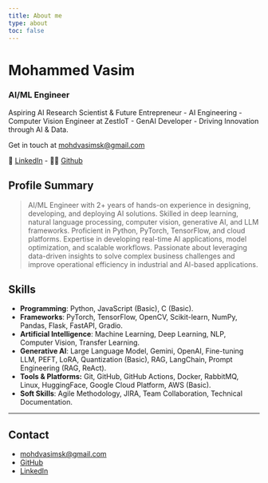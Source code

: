 ```yaml
---
title: About me
type: about
toc: false
---
```


<!-- ![](https://avatars.githubusercontent.com/u/110840103?s=400&u=02d55eb1d228040f60b87e248adfa4e4cf052165&v=4) -->


# **Mohammed Vasim**

### AI/ML Engineer

Aspiring AI Research Scientist & Future Entrepreneur - AI Engineering - Computer Vision Engineer at ZestIoT - GenAI Developer - Driving Innovation through AI & Data.

Get in touch at [mohdvasimsk@gmail.com](mailto:mohdvasimsk@gmail.com)

👤 [LinkedIn](https://www.linkedin.com/mohdvasm) - 👨‍💻 [Github](https://github.com/mohdvasm)

## Profile Summary

> AI/ML Engineer with 2+ years of hands-on experience in designing, developing, and deploying AI solutions. Skilled in deep learning, natural language processing, computer vision, generative AI, and LLM frameworks. Proficient in Python, PyTorch, TensorFlow, and cloud platforms. Expertise in developing real-time AI applications, model optimization, and scalable workflows. Passionate about leveraging data-driven insights to solve complex business challenges and improve operational efficiency in industrial and AI-based applications.
> 

## Skills

- **Programming**: Python, JavaScript (Basic), C (Basic).
- **Frameworks**: PyTorch, TensorFlow, OpenCV, Scikit-learn, NumPy, Pandas, Flask, FastAPI, Gradio.
- **Artificial Intelligence**: Machine Learning, Deep Learning, NLP, Computer Vision, Transfer Learning.
- **Generative AI**: Large Language Model, Gemini, OpenAI, Fine-tuning LLM, PEFT, LoRA, Quantization (Basic), RAG, LangChain, Prompt Engineering (RAG, ReAct).
- **Tools & Platforms:** Git, GitHub, GitHub Actions, Docker, RabbitMQ, Linux, HuggingFace, Google Cloud Platform, AWS (Basic).
- **Soft Skills**: Agile Methodology, JIRA, Team Collaboration, Technical Documentation.

---

## Contact

- [mohdvasimsk@gmail.com](mailto:mohdvasimsk@gmail.com) 
- [GitHub](https://github.com/mohdvasm) 
- [LinkedIn](https://www.linkedin.com/in/mohdvasm/)
